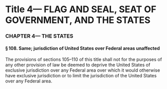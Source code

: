 
# Title 4— FLAG AND SEAL, SEAT OF GOVERNMENT, AND THE STATES
### CHAPTER 4— THE STATES
#### § 108. Same; jurisdiction of United States over Federal areas unaffected

The provisions of sections 105–110 of this title shall not for the purposes of any other provision of law be deemed to deprive the United States of exclusive jurisdiction over any Federal area over which it would otherwise have exclusive jurisdiction or to limit the jurisdiction of the United States over any Federal area.
